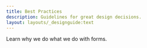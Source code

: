 ```yaml
---
title: Best Practices
description: Guidelines for great design decisions.
layout: layouts/_designguide:text
---
```


Learn why we do what we do with forms.
